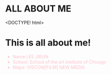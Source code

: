 # ALL ABOUT ME



<DOCTYPE! html>

<html>

<body>

   <h1> This is all about me! </h1>

   <ul>
       <li style = "color:pink">Name:LEE JIEUN</li>
       <li style = "color:pink">School: School of the art institute of Chicago</li>
       <li style = "color:pink">Major: VISCOM|FILM| NEW MEDIA</li>
      </ul>
      

